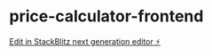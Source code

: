 # price-calculator-frontend

[Edit in StackBlitz next generation editor ⚡️](https://stackblitz.com/~/github.com/saitohfin/price-calculator-frontend)